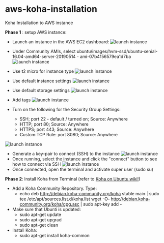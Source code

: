 # aws-koha-installation
Koha Installation to AWS instance

**Phase 1** : setup AWS instance:
* Launch an instance in the AWS EC2 dashboard:
![launch instance](../assets/001_create_instance.png)
* Under Community AMIs, select ubuntu/images/hvm-ssd/ubuntu-xenial-16.04-amd64-server-20190514 - ami-07b4156579ea1d7ba
![launch instance](../assets/003_ubuntu_1604.png)
* Use t2 micro for instance type
![launch instance](../assets/004_t2_micro.png)
* Use default instance settings
![launch instance](../assets/005_configure_instance_settings.png)
* Use default storage settings
![launch instance](../assets/006_add_storage.png)
* Add tags
![launch instance](../assets/007_add_tag.png)
* Turn on the following for the Security Group Settings:

  * SSH; port 22 - default / turned on; Source: Anywhere
  * HTTP; port 80; Source: Anywhere
  * HTTPS; port 443; Source: Anywhere
  * Custom TCP Rule: port 8080; Source: Anywhere

![launch instance](../assets/008_security_groups.png)

* Generate a key-pair to connect (SSH) to the instance
![launch instance](../assets/009_key_pair.png)
* Once running, select the instance and click the "connect" button to see how to connect via SSH
![launch instance](../assets/010_connect_to_instance.png)
* Once connected, open the terminal and activate super user (sudo su)

**Phase 2**: Install Koha from Terminal (refer to [Koha on Ubuntu wiki!](https://wiki.koha-community.org/wiki/Koha_on_ubuntu_-_packages#Pre-Installation_Setup))

* Add a Koha Community Repository. Type:
	* echo deb http://debian.koha-community.org/koha stable main | sudo tee /etc/apt/sources.list.d/koha.list
wget -O- http://debian.koha-community.org/koha/gpg.asc | sudo apt-key add -
* Make sure that Ubunti is updated:
	* sudo apt-get update
	* sudo apt-get upgrad
	* sudo apt-get clean
* Install Koha:
	* sudo apt-get install koha-common


